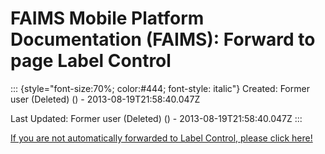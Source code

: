 FAIMS Mobile Platform Documentation (FAIMS): Forward to page Label Control
==========================================================================

::: {style="font-size:70%; color:#444; font-style: italic"}
Created: Former user (Deleted) () - 2013-08-19T21:58:40.047Z

Last Updated: Former user (Deleted) () - 2013-08-19T21:58:40.047Z
:::

[If you are not automatically forwarded to Label Control, please click
here!](Label%20Control.html)
